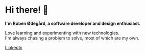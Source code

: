 # Hi there! 👋

**I'm Ruben Ødegård, a software developer and design enthusiast.**

Love learning and experimenting with new technologies.  
I'm always chasing a problem to solve, most of which are my own.  

[LinkedIn](https://linkedin.com/in/rubenodegard)
